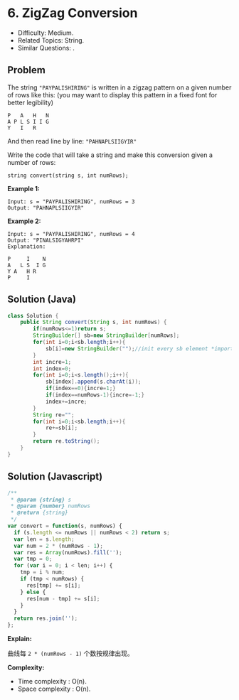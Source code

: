 # 6. ZigZag Conversion

- Difficulty: Medium.
- Related Topics: String.
- Similar Questions: .

## Problem

The string ```"PAYPALISHIRING"``` is written in a zigzag pattern on a given number of rows like this: (you may want to display this pattern in a fixed font for better legibility)

```
P   A   H   N
A P L S I I G
Y   I   R
```

And then read line by line: ```"PAHNAPLSIIGYIR"```

Write the code that will take a string and make this conversion given a number of rows:

```
string convert(string s, int numRows);
```

**Example 1:**

```
Input: s = "PAYPALISHIRING", numRows = 3
Output: "PAHNAPLSIIGYIR"
```

**Example 2:**

```
Input: s = "PAYPALISHIRING", numRows = 4
Output: "PINALSIGYAHRPI"
Explanation:

P     I    N
A   L S  I G
Y A   H R
P     I
```

## Solution (Java)
```java
class Solution {
    public String convert(String s, int numRows) {
        if(numRows<=1)return s;
        StringBuilder[] sb=new StringBuilder[numRows];
        for(int i=0;i<sb.length;i++){
            sb[i]=new StringBuilder("");//init every sb element *important steps!!!
        }
        int incre=1;
        int index=0;
        for(int i=0;i<s.length();i++){
            sb[index].append(s.charAt(i));
            if(index==0){incre=1;}
            if(index==numRows-1){incre=-1;}
            index+=incre;
        }
        String re="";
        for(int i=0;i<sb.length;i++){
            re+=sb[i];
        }
        return re.toString();
    }
}

```

## Solution (Javascript)

```javascript
/**
 * @param {string} s
 * @param {number} numRows
 * @return {string}
 */
var convert = function(s, numRows) {
  if (s.length <= numRows || numRows < 2) return s;
  var len = s.length;
  var num = 2 * (numRows - 1);
  var res = Array(numRows).fill('');
  var tmp = 0;
  for (var i = 0; i < len; i++) {
    tmp = i % num;
    if (tmp < numRows) {
      res[tmp] += s[i];
    } else {
      res[num - tmp] += s[i];
    }
  }
  return res.join('');
};
```

**Explain:**

曲线每 ```2 * (numRows - 1)``` 个数按规律出现。

**Complexity:**

* Time complexity : O(n).
* Space complexity : O(n).
